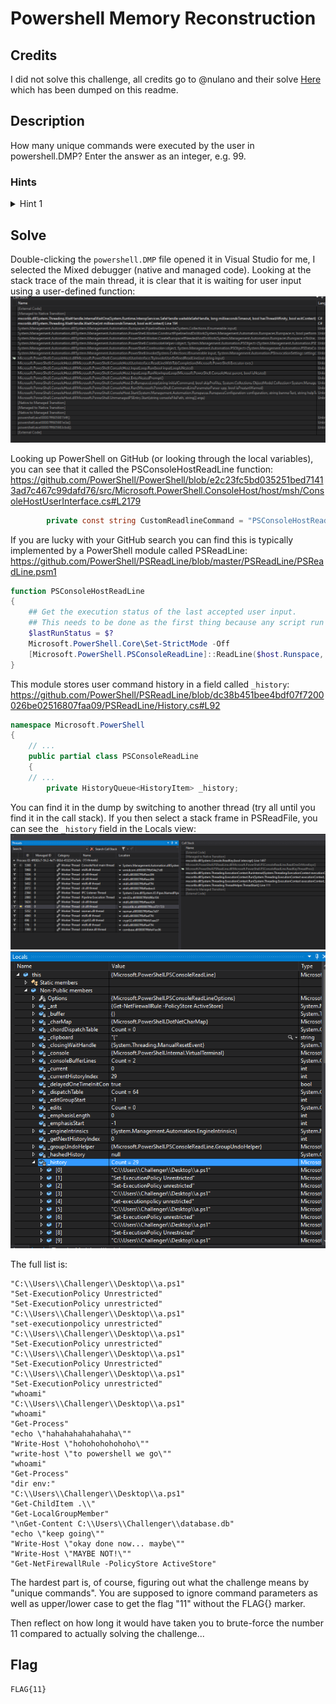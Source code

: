 # Powershell Memory Reconstruction

## Credits
I did not solve this challenge, all credits go to @nulano and their solve [Here](https://gist.github.com/nulano/10b129d11f8e8bd6a4ff433d81aee1bd) which has been dumped on this readme.

## Description
How many unique commands were executed by the user in powershell.DMP?
Enter the answer as an integer, e.g. 99.

### Hints
<details>
<summary>Hint 1</summary>
dust of the debugger!
</details>

## Solve

Double-clicking the `powershell.DMP` file opened it in Visual Studio for me, I selected the Mixed debugger (native and managed code).
Looking at the stack trace of the main thread, it is clear that it is waiting for user input using a user-defined function: 
![](./_resources/stack.png)

Looking up PowerShell on GitHub (or looking through the local variables), you can see that it called the PSConsoleHostReadLine function:
https://github.com/PowerShell/PowerShell/blob/e2c23fc5bd035251bed71413ad7c467c99dafd76/src/Microsoft.PowerShell.ConsoleHost/host/msh/ConsoleHostUserInterface.cs#L2179
```cs
        private const string CustomReadlineCommand = "PSConsoleHostReadLine";
```

If you are lucky with your GitHub search you can find this is typically implemented by a PowerShell module called PSReadLine:
https://github.com/PowerShell/PSReadLine/blob/master/PSReadLine/PSReadLine.psm1
```powershell
function PSConsoleHostReadLine
{
    ## Get the execution status of the last accepted user input.
    ## This needs to be done as the first thing because any script run will flush $?.
    $lastRunStatus = $?
    Microsoft.PowerShell.Core\Set-StrictMode -Off
    [Microsoft.PowerShell.PSConsoleReadLine]::ReadLine($host.Runspace, $ExecutionContext, $lastRunStatus)
}
```

This module stores user command history in a field called `_history`:
https://github.com/PowerShell/PSReadLine/blob/dc38b451bee4bdf07f7200026be02516807faa09/PSReadLine/History.cs#L92
```cs
namespace Microsoft.PowerShell
{
    // ...
    public partial class PSConsoleReadLine
    {
    // ...
        private HistoryQueue<HistoryItem> _history;
```

You can find it in the dump by switching to another thread (try all until you find it in the call stack).
If you then select a stack frame in PSReadFile, you can see the `_history` field in the Locals view:
![](./_resources/PSReadLine_stack.png)
![](./_resources/PSReadLine_locals.png)

The full list is:
```
"C:\\Users\\Challenger\\Desktop\\a.ps1"
"Set-ExecutionPolicy Unrestricted"
"Set-ExecutionPolicy unrestricted"
"C:\\Users\\Challenger\\Desktop\\a.ps1"
"set-executionpolicy unrestricted"
"C:\\Users\\Challenger\\Desktop\\a.ps1"
"Set-ExecutionPolicy unrestricted"
"C:\\Users\\Challenger\\Desktop\\a.ps1"
"Set-ExecutionPolicy Unrestricted"
"C:\\Users\\Challenger\\Desktop\\a.ps1"
"Set-ExecutionPolicy unrestricted"
"whoami"
"C:\\Users\\Challenger\\Desktop\\a.ps1"
"whoami"
"Get-Process"
"echo \"hahahahahahahaha\""
"Write-Host \"hohohohohohoho\""
"write-host \"to powershell we go\""
"whoami"
"Get-Process"
"dir env:"
"C:\\Users\\Challenger\\Desktop\\a.ps1"
"Get-ChildItem .\\"
"Get-LocalGroupMember"
"\nGet-Content C:\\Users\\Challenger\\database.db"
"echo \"keep going\""
"Write-Host \"okay done now... maybe\""
"Write-Host \"MAYBE NOT!\""
"Get-NetFirewallRule -PolicyStore ActiveStore"
```

The hardest part is, of course, figuring out what the challenge means by "unique commands".
You are supposed to ignore command parameters as well as upper/lower case to get the flag "11" without the FLAG{} marker.

Then reflect on how long it would have taken you to brute-force the number 11 compared to actually solving the challenge...

## Flag
```
FLAG{11}
```
